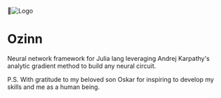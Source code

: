 ![Logo](https://scontent-ams3-1.xx.fbcdn.net/v/t1.0-9/16194939_1408912215799753_4603835371224554547_n.jpg?oh=af1c018396175f12bcbbc77b00621206&oe=59148206)
# Ozinn 
Neural network framework for Julia lang leveraging Andrej Karpathy's analytic gradient method to build any neural circuit.

P.S. With gratitude to my beloved son Oskar for inspiring to develop my skills and me as a human being.
